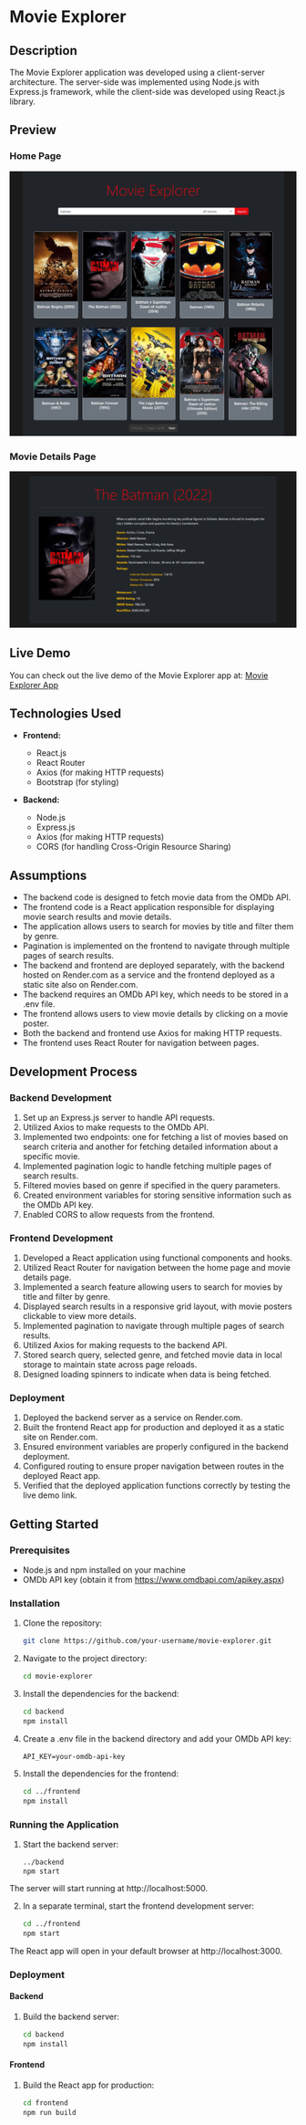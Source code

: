 # Movie Explorer

## Description

The Movie Explorer application was developed using a client-server architecture. The server-side was implemented using Node.js with Express.js framework, while the client-side was developed using React.js library.

## Preview

### Home Page
![Home Page](Home.png)

### Movie Details Page
![Movie Details Page](MovieDetails.png)

## Live Demo

You can check out the live demo of the Movie Explorer app at: [Movie Explorer App](https://tinyurl.com/Movie-Explorer-App)

## Technologies Used

- **Frontend:**
  - React.js
  - React Router
  - Axios (for making HTTP requests)
  - Bootstrap (for styling)

- **Backend:**
  - Node.js
  - Express.js
  - Axios (for making HTTP requests)
  - CORS (for handling Cross-Origin Resource Sharing)

## Assumptions

- The backend code is designed to fetch movie data from the OMDb API.
- The frontend code is a React application responsible for displaying movie search results and movie details.
- The application allows users to search for movies by title and filter them by genre.
- Pagination is implemented on the frontend to navigate through multiple pages of search results.
- The backend and frontend are deployed separately, with the backend hosted on Render.com as a service and the frontend deployed as a static site also on Render.com.
- The backend requires an OMDb API key, which needs to be stored in a .env file.
- The frontend allows users to view movie details by clicking on a movie poster.
- Both the backend and frontend use Axios for making HTTP requests.
- The frontend uses React Router for navigation between pages.

## Development Process

### Backend Development

1. Set up an Express.js server to handle API requests.
2. Utilized Axios to make requests to the OMDb API.
3. Implemented two endpoints: one for fetching a list of movies based on search criteria and another for fetching detailed information about a specific movie.
4. Implemented pagination logic to handle fetching multiple pages of search results.
5. Filtered movies based on genre if specified in the query parameters.
6. Created environment variables for storing sensitive information such as the OMDb API key.
7. Enabled CORS to allow requests from the frontend.

### Frontend Development

1. Developed a React application using functional components and hooks.
2. Utilized React Router for navigation between the home page and movie details page.
3. Implemented a search feature allowing users to search for movies by title and filter by genre.
4. Displayed search results in a responsive grid layout, with movie posters clickable to view more details.
5. Implemented pagination to navigate through multiple pages of search results.
6. Utilized Axios for making requests to the backend API.
7. Stored search query, selected genre, and fetched movie data in local storage to maintain state across page reloads.
8. Designed loading spinners to indicate when data is being fetched.

### Deployment

1. Deployed the backend server as a service on Render.com.
2. Built the frontend React app for production and deployed it as a static site on Render.com.
3. Ensured environment variables are properly configured in the backend deployment.
4. Configured routing to ensure proper navigation between routes in the deployed React app.
5. Verified that the deployed application functions correctly by testing the live demo link.

## Getting Started

### Prerequisites

- Node.js and npm installed on your machine
- OMDb API key (obtain it from https://www.omdbapi.com/apikey.aspx)

### Installation

1. Clone the repository:

   ```bash
   git clone https://github.com/your-username/movie-explorer.git

2. Navigate to the project directory:
   ```bash
   cd movie-explorer

3. Install the dependencies for the backend:
   ```bash
   cd backend
   npm install

4. Create a .env file in the backend directory and add your OMDb API key:
   ```env
   API_KEY=your-omdb-api-key

5. Install the dependencies for the frontend:
   ```bash
   cd ../frontend
   npm install

### Running the Application

1. Start the backend server:
   ```bashcd
   ../backend
   npm start
   
The server will start running at http://localhost:5000.

2. In a separate terminal, start the frontend development server:
   ```bash
   cd ../frontend
   npm start
   
The React app will open in your default browser at http://localhost:3000.

### Deployment
#### Backend

1. Build the backend server:
   ```bash
   cd backend
   npm install

#### Frontend

1. Build the React app for production:
   ```bash
   cd frontend
   npm run build
